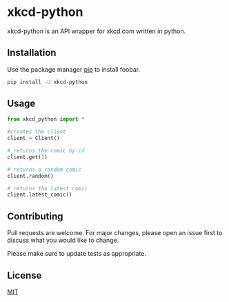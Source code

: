 # xkcd-python

xkcd-python is an API wrapper for xkcd.com written in python.

## Installation

Use the package manager [pip](https://pip.pypa.io/en/stable/) to install foobar.

```bash
pip install -U xkcd-python
```

## Usage

```python
from xkcd_python import *

#creates the client
client = Client()

# returns the comic by id
client.get(1)

# returns a random comic
client.random()

# returns the latest comic
client.latest_comic()
```

## Contributing
Pull requests are welcome. For major changes, please open an issue first to discuss what you would like to change.

Please make sure to update tests as appropriate.

## License
[MIT](https://github.com/Sas2k/xkcd-python/blob/main/LICENSE)